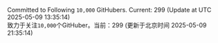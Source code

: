 Committed to Following `10,000` GitHubers. Current: <!-- FOLLOWING_COUNT -->299<!-- FOLLOWING_COUNT --> (Update at UTC <!-- LAST_UPDATED -->2025-05-09 13:35:14<!-- LAST_UPDATED -->)<br>
致力于关注`10,000`个GitHuber。当前：<!-- FOLLOWING_COUNT -->299<!-- FOLLOWING_COUNT --> (更新于北京时间 <!-- LAST_UPDATED_CST -->2025-05-09 21:35:14<!-- LAST_UPDATED_CST -->)
